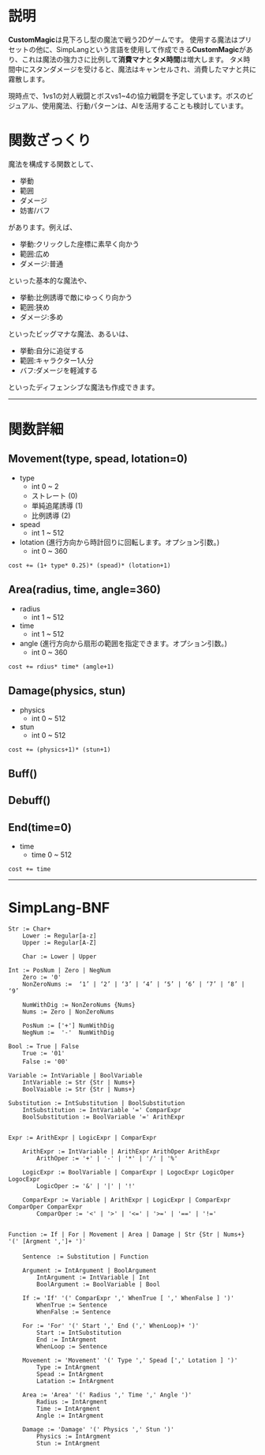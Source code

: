 # 説明

**CustomMagic**は見下ろし型の魔法で戦う2Dゲームです。
使用する魔法はプリセットの他に、SimpLangという言語を使用して作成できる**CustomMagic**があり、これは魔法の強力さに比例して**消費マナ**と**タメ時間**は増大します。
タメ時間中にスタンダメージを受けると、魔法はキャンセルされ、消費したマナと共に霧散します。

現時点で、1vs1の対人戦闘とボスvs1~4の協力戦闘を予定しています。ボスのビジュアル、使用魔法、行動パターンは、AIを活用することも検討しています。


# 関数ざっくり


魔法を構成する関数として、
* 挙動
* 範囲
* ダメージ
* 妨害/バフ

があります。例えば、

* 挙動:クリックした座標に素早く向かう
* 範囲:広め
* ダメージ:普通

といった基本的な魔法や、

* 挙動:比例誘導で敵にゆっくり向かう
* 範囲:狭め
* ダメージ:多め

といったビッグマナな魔法、あるいは、

* 挙動:自分に追従する
* 範囲:キャラクター1人分
* バフ:ダメージを軽減する

といったディフェンシブな魔法も作成できます。

---

# 関数詳細

## Movement(type, spead, lotation=0)
* type
    * int 0 ~ 2
    * ストレート (0)
    * 単純追尾誘導 (1)
    * 比例誘導 (2)
* spead
    * int 1 ~ 512
* lotation (進行方向から時計回りに回転します。オプション引数。)
    * int 0 ~ 360

```cost += (1+ type* 0.25)* (spead)* (lotation+1)```

## Area(radius, time, angle=360)
* radius
    * int 1 ~ 512
* time
    * int 1 ~ 512
* angle (進行方向から扇形の範囲を指定できます。オプション引数。) 
    * int 0 ~ 360 

```cost += rdius* time* (amgle+1)```


## Damage(physics, stun)
*  physics
    * int 0 ~ 512
* stun
    * int 0 ~ 512

```cost += (physics+1)* (stun+1)```


## Buff()

## Debuff()


## End(time=0)
* time
    * time 0 ~ 512

```cost += time```

---

# SimpLang-BNF

```
Str := Char+
    Lower := Regular[a-z]
    Upper := Regular[A-Z]

    Char := Lower | Upper

Int := PosNum | Zero | NegNum
    Zero := '0'
    NonZeroNums :=  ‘1’ | ‘2’ | ‘3’ | ‘4’ | ‘5’ | ‘6’ | ‘7’ | ‘8’ | ‘9’

    NumWithDig := NonZeroNums {Nums}
    Nums := Zero | NonZeroNums

    PosNum := ['+'] NumWithDig
    NegNum :=  '-'  NumWithDig

Bool := True | False
    True := '01'
    False := '00'　

Variable := IntVariable | BoolVariable
    IntVariable := Str {Str | Nums+}
    BoolVaiable := Str {Str | Nums+}

Substitution := IntSubstitution | BoolSubstitution
    IntSubstitution := IntVariable '=' ComparExpr
    BoolSubstitution := BoolVariable '=' ArithExpr


Expr := ArithExpr | LogicExpr | ComparExpr
    
    ArithExpr := IntVariable | ArithExpr ArithOper ArithExpr
        ArithOper := '+' | '-' | '*' | '/' | '%'

    LogicExpr := BoolVariable | ComparExpr | LogocExpr LogicOper LogocExpr
        LogicOper := '&' | '|' | '!' 

    ComparExpr := Variable | ArithExpr | LogicExpr | ComparExpr ComparOper ComparExpr
        ComparOper := '<' | '>' | '<=' | '>=' | '==' | '!='


Function := If | For | Movement | Area | Damage | Str {Str | Nums+} '(' [Argment ',']+ ')'
    
    Sentence　:= Substitution | Function

    Argument := IntArgument | BoolArgument
        IntArgument := IntVariable | Int
        BoolArgument := BoolVariable | Bool

    If := 'If' '(' ComparExpr ',' WhenTrue [ ',' WhenFalse ] ')'
        WhenTrue := Sentence
        WhenFalse := Sentence

    For := 'For' '(' Start ',' End (',' WhenLoop)+ ')' 
        Start := IntSubstitution
        End := IntArgment
        WhenLoop := Sentence

    Movement := 'Movement' '(' Type ',' Spead [',' Lotation ] ')'
        Type := IntArgment
        Spead := IntArgment
        Latation := IntArgment

    Area := 'Area' '(' Radius ',' Time ',' Angle ')'
        Radius := IntArgment
        Time := IntArgment
        Angle := IntArgment

    Damage := 'Damage' '(' Physics ',' Stun ')'
        Physics := IntArgment
        Stun := IntArgment
```
